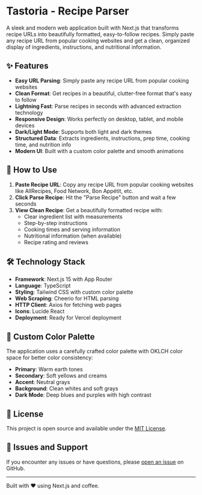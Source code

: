 # Tastoria - Recipe Parser

A sleek and modern web application built with Next.js that transforms recipe URLs into beautifully formatted, easy-to-follow recipes. Simply paste any recipe URL from popular cooking websites and get a clean, organized display of ingredients, instructions, and nutritional information.

## ✨ Features

- **Easy URL Parsing**: Simply paste any recipe URL from popular cooking websites
- **Clean Format**: Get recipes in a beautiful, clutter-free format that's easy to follow
- **Lightning Fast**: Parse recipes in seconds with advanced extraction technology
- **Responsive Design**: Works perfectly on desktop, tablet, and mobile devices
- **Dark/Light Mode**: Supports both light and dark themes
- **Structured Data**: Extracts ingredients, instructions, prep time, cooking time, and nutrition info
- **Modern UI**: Built with a custom color palette and smooth animations

## 🎯 How to Use

1. **Paste Recipe URL**: Copy any recipe URL from popular cooking websites like AllRecipes, Food Network, Bon Appétit, etc.
2. **Click Parse Recipe**: Hit the "Parse Recipe" button and wait a few seconds
3. **View Clean Recipe**: Get a beautifully formatted recipe with:
   - Clear ingredient list with measurements
   - Step-by-step instructions
   - Cooking times and serving information
   - Nutritional information (when available)
   - Recipe rating and reviews

## 🛠️ Technology Stack

- **Framework**: Next.js 15 with App Router
- **Language**: TypeScript
- **Styling**: Tailwind CSS with custom color palette
- **Web Scraping**: Cheerio for HTML parsing
- **HTTP Client**: Axios for fetching web pages
- **Icons**: Lucide React
- **Deployment**: Ready for Vercel deployment

## 🎨 Custom Color Palette

The application uses a carefully crafted color palette with OKLCH color space for better color consistency:

- **Primary**: Warm earth tones
- **Secondary**: Soft yellows and creams
- **Accent**: Neutral grays
- **Background**: Clean whites and soft grays
- **Dark Mode**: Deep blues and purples with high contrast

## 📝 License

This project is open source and available under the [MIT License](LICENSE).

## 🐛 Issues and Support

If you encounter any issues or have questions, please [open an issue](https://github.com/your-username/recipe-parser/issues) on GitHub.

---

Built with ❤️ using Next.js and coffee.
